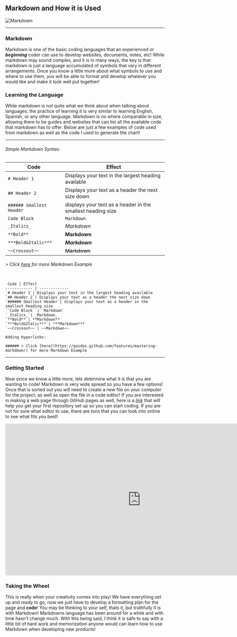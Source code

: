 ## Markdown and How it is Used

![Markdown](https://static1.makeuseofimages.com/wordpress/wp-content/uploads/2015/12/learn-markdown.jpg)

----

### Markdown

Markdown is one of the basic coding languages that an experienced or ***beginning*** coder can use to develop websites, documents, notes, etc! While markdown may sound complex, and it is in many ways, the key is that markdown is just a language accumulated of symbols that vary in different arrangements. Once you know a little more about what symbols to use and where to use them, you will be able to format and develop whatever you would like and make it look well put together! 

### Learning the Language 

While markdown is not quite what we think about when talking about languages, the practice of learning it is very similar to learning English, Spanish, or any other language. Markdown is no where comparable in size, allowing there to be guides and websites that can list all the available code that markdown has to offer. Below are just a few examples of code used from markdown as well as the code I used to generate the chart!

----

###### Simple Markdown Syntax:

Code | Effect
------------ | -------------
`# Header 1`| Displays your text in the largest heading available
`## Header 2`| Displays your text as a header the next size down
`###### Smallest Header`| displays your text as a header in the smallest heading size
``Code Block``| `Markdown`
`_Italics_`| _Markdown_ 
`**Bold**`| **Markdown**
`***Bold&Italic***`| ***Markdown***
`~~Crossout~~`| ~~Markdown~~


###### > Click [here](https://guides.github.com/features/mastering-markdown/) for more Markdown Example

```

 Code | Effect
------------ | -------------
`# Header 1`| Displays your text in the largest heading available
`## Header 2`| Displays your text as a header the next size down
`###### Smallest Header`| displays your text as a header in the smallest heading size
``Code Block``| `Markdown`
`_Italics_`| _Markdown_ 
`**Bold**`| **Markdown**
`***Bold&Italic***`| ***Markdown***
`~~Crossout~~`| ~~Markdown~~

Adding Hyperlinks:

###### > Click [here](https://guides.github.com/features/mastering-markdown/) for more Markdown Example

```

----

### Getting Started

Now since we know a little more, lets determine what it is that you are wanting to code! Markdown is very wide spread so you have a few options! Once that is sorted out you will need to create a new file on your computer for the project, as well as open the file in a code editor! If you are interested in making a web page through GitHub pages as well, here is a [_link_](https://pages.github.com/) that will help you get your first repository set up so you can start coding.  If you are not for sure what editor to use, there are tons that you can look into online to see what fits you best!


<iframe width="853" height="480" src="https://www.youtube.com/embed/2MsN8gpT6jY" title="YouTube video player" frameborder="0" allow="accelerometer; autoplay; clipboard-write; encrypted-media; gyroscope; picture-in-picture" allowfullscreen></iframe>


### Taking the Wheel

This is really when your creativity comes into play! We have everything set up and ready to go, now we just have to develop a formatting plan for the page and **code**! You may be thinking to your self, thats it, but truthfully it is with Markdown! Markdowns language has been around for a while and with time hasn't change much. With this being said, I think it is safe to say with a little bit of hard work and memorization anyone would can learn how to use Markdown when developing new products!
